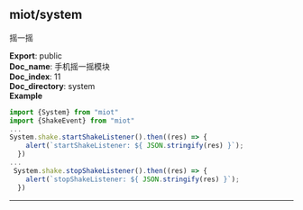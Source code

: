 <a name="module_miot/system"></a>

## miot/system
摇一摇

**Export**: public  
**Doc_name**: 手机摇一摇模块  
**Doc_index**: 11  
**Doc_directory**: system  
**Example**  
```js
import {System} from "miot"
import {ShakeEvent} from "miot"
...
System.shake.startShakeListener().then((res) => {
    alert(`startShakeListener: ${ JSON.stringify(res) }`);
  })
...
 System.shake.stopShakeListener().then((res) => {
    alert(`stopShakeListener: ${ JSON.stringify(res) }`);
  })
```

* * *

